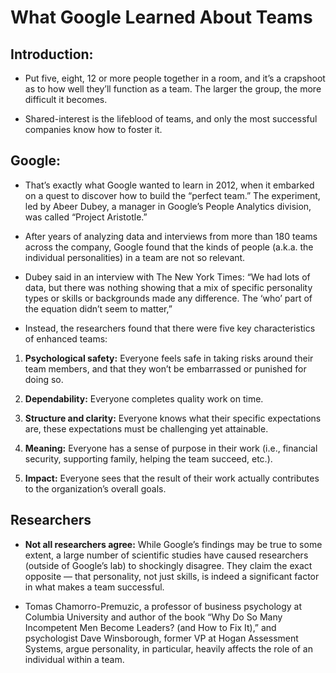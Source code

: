 # What Google Learned About Teams

## Introduction:
* Put five, eight, 12 or more people together in a room, and it’s a crapshoot as to how well they’ll function as a team. The larger the group, the more difficult it becomes.

* Shared-interest is the lifeblood of teams, and only the most successful companies know how to foster it.

## Google:
* That’s exactly what Google wanted to learn in 2012, when it embarked on a quest to discover how to build the “perfect team.” The experiment, led by Abeer Dubey, a manager in Google’s People Analytics division, was called “Project Aristotle.”

* After years of analyzing data and interviews from more than 180 teams across the company, Google found that the kinds of people (a.k.a. the individual personalities) in a team are not so relevant.

* Dubey said in an interview with The New York Times: “We had lots of data, but there was nothing showing that a mix of specific personality types or skills or backgrounds made any difference. The ‘who’ part of the equation didn’t seem to matter,”

* Instead, the researchers found that there were five key characteristics of enhanced teams:
1. **Psychological safety:** Everyone feels safe in taking risks around their team members, and that they won’t be embarrassed or punished for doing so.

2. **Dependability:** Everyone completes quality work on time.

3. **Structure and clarity:** Everyone knows what their specific expectations are, these expectations must be challenging yet attainable.

4. **Meaning:** Everyone has a sense of purpose in their work (i.e., financial security, supporting family, helping the team succeed, etc.).

5. **Impact:** Everyone sees that the result of their work actually contributes to the organization’s overall goals.

## Researchers

* **Not all researchers agree:** While Google’s findings may be true to some extent, a large number of scientific studies have caused researchers (outside of Google’s lab) to shockingly disagree. They claim the exact opposite — that personality, not just skills, is indeed a significant factor in what makes a team successful.

* Tomas Chamorro-Premuzic, a professor of business psychology at Columbia University and author of the book “Why Do So Many Incompetent Men Become Leaders? (and How to Fix It),” and psychologist Dave Winsborough, former VP at Hogan Assessment Systems, argue personality, in particular, heavily affects the role of an individual within a team.

